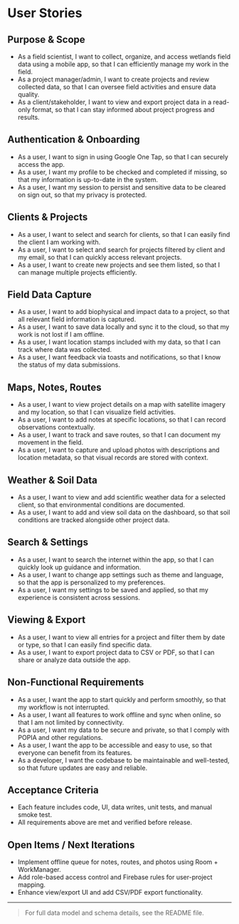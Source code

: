 # User Stories

## Purpose & Scope

- As a field scientist, I want to collect, organize, and access wetlands field data using a mobile app, so that I can efficiently manage my work in the field.
- As a project manager/admin, I want to create projects and review collected data, so that I can oversee field activities and ensure data quality.
- As a client/stakeholder, I want to view and export project data in a read-only format, so that I can stay informed about project progress and results.

## Authentication & Onboarding

- As a user, I want to sign in using Google One Tap, so that I can securely access the app.
- As a user, I want my profile to be checked and completed if missing, so that my information is up-to-date in the system.
- As a user, I want my session to persist and sensitive data to be cleared on sign out, so that my privacy is protected.

## Clients & Projects

- As a user, I want to select and search for clients, so that I can easily find the client I am working with.
- As a user, I want to select and search for projects filtered by client and my email, so that I can quickly access relevant projects.
- As a user, I want to create new projects and see them listed, so that I can manage multiple projects efficiently.

## Field Data Capture

- As a user, I want to add biophysical and impact data to a project, so that all relevant field information is captured.
- As a user, I want to save data locally and sync it to the cloud, so that my work is not lost if I am offline.
- As a user, I want location stamps included with my data, so that I can track where data was collected.
- As a user, I want feedback via toasts and notifications, so that I know the status of my data submissions.

## Maps, Notes, Routes

- As a user, I want to view project details on a map with satellite imagery and my location, so that I can visualize field activities.
- As a user, I want to add notes at specific locations, so that I can record observations contextually.
- As a user, I want to track and save routes, so that I can document my movement in the field.
- As a user, I want to capture and upload photos with descriptions and location metadata, so that visual records are stored with context.

## Weather & Soil Data

- As a user, I want to view and add scientific weather data for a selected client, so that environmental conditions are documented.
- As a user, I want to add and view soil data on the dashboard, so that soil conditions are tracked alongside other project data.

## Search & Settings

- As a user, I want to search the internet within the app, so that I can quickly look up guidance and information.
- As a user, I want to change app settings such as theme and language, so that the app is personalized to my preferences.
- As a user, I want my settings to be saved and applied, so that my experience is consistent across sessions.

## Viewing & Export

- As a user, I want to view all entries for a project and filter them by date or type, so that I can easily find specific data.
- As a user, I want to export project data to CSV or PDF, so that I can share or analyze data outside the app.

## Non-Functional Requirements

- As a user, I want the app to start quickly and perform smoothly, so that my workflow is not interrupted.
- As a user, I want all features to work offline and sync when online, so that I am not limited by connectivity.
- As a user, I want my data to be secure and private, so that I comply with POPIA and other regulations.
- As a user, I want the app to be accessible and easy to use, so that everyone can benefit from its features.
- As a developer, I want the codebase to be maintainable and well-tested, so that future updates are easy and reliable.

## Acceptance Criteria

- Each feature includes code, UI, data writes, unit tests, and manual smoke test.
- All requirements above are met and verified before release.

## Open Items / Next Iterations

- Implement offline queue for notes, routes, and photos using Room + WorkManager.
- Add role-based access control and Firebase rules for user-project mapping.
- Enhance view/export UI and add CSV/PDF export functionality.

---

> For full data model and schema details, see the README file.
